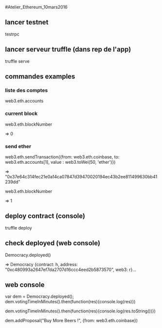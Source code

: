 #Atelier_Ethereum_10mars2016 

## lancer testnet
testrpc

## lancer serveur truffle (dans rep de l'app)
truffle serve

## commandes examples

### liste des comptes
web3.eth.accounts

### current block
web3.eth.blockNumber

=> 0

### send ether
web3.eth.sendTransaction({from: web3.eth.coinbase, to: web3.eth.accounts[1], value : web3.toWei(50, 'ether')})

=> "0x37e64c314fec21e0a14ca07847d39470020194ec43b2ee811499630bb41239dd"

web3.eth.blockNumber

=> 1

## deploy contract (console)
truffle deploy

## check deployed (web console)
Democracy.deployed()

=> Democracy {contract: h, address: "0xc480993a2647ef7da2707d16ccc4eed2b5873570", web3: r}...

## web console
var dem = Democracy.deployed();
dem.votingTimeInMinutes().then(function(res){console.log(res)})

dem.votingTimeInMinutes().then(function(res){console.log(res.toString())})


dem.addProposal("Buy More Beers !", {from: web3.eth.coinbase})

